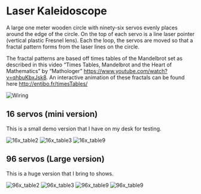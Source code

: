 # Laser Kaleidoscope

A large one meter wooden circle with ninety-six servos evenly places around the edge of the circle. On the top of each servo is a line laser pointer (vertical plastic Fresnel lens).  Each the loop, the servos are moved so that a fractal pattern forms from the laser lines on the circle. 

The fractal patterns are based off times tables of the Mandelbrot set as described in this video “Times Tables, Mandelbrot and the Heart of Mathematics” by “Mathologer” https://www.youtube.com/watch?v=qhbuKbxJsk8. An interactive animation of these fractals  can be found here http://entibo.fr/timesTables/

![Wiring](/documentation/16x_bb.png?raw=true "Wiring")


## 16 servos (mini version)
This is a small demo version that I have on my desk for testing. 

![16x_table2](/documentation/16x_table2.png?raw=true "16x_table2")
![16x_table3](/documentation/16x_table3.png?raw=true "16x_table3")
![16x_table9](/documentation/16x_table2.png?raw=true "16x_table9")

## 96 servos (Large version)
This is a huge version that I bring to shows.

![96x_table2](/documentation/96x_table2.png?raw=true "96x_table2")
![96x_table3](/documentation/96x_table3.png?raw=true "96x_table3")
![96x_table9](/documentation/96x_table9.png?raw=true "96x_table9")
![96x_table9](/documentation/96x_table20.png?raw=true "96x_table20")

